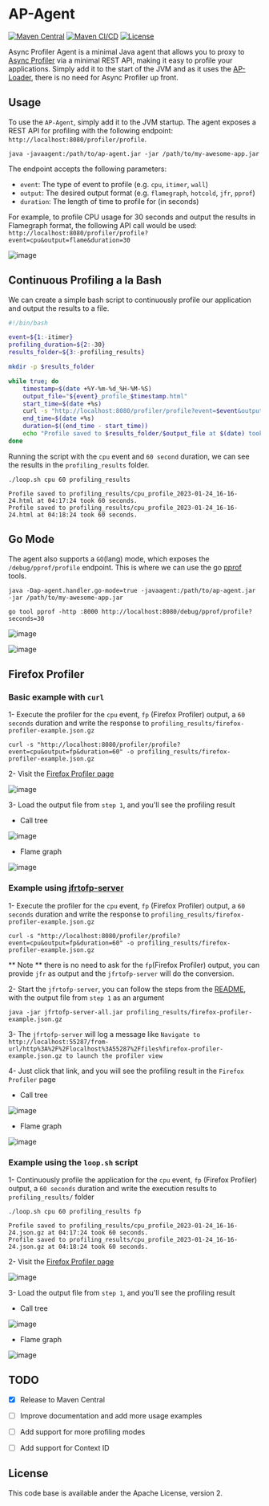 # AP-Agent
[![Maven Central](https://img.shields.io/maven-central/v/io.github.dpsoft/ap-agent)](https://search.maven.org/search?q=ap-agent)
[![Maven CI/CD](https://github.com/dpsoft/ap-agent/actions/workflows/build.yml/badge.svg)](https://github.com/dpsoft/ap-agent/actions/workflows/build.yml)
[![License](https://img.shields.io/badge/License-Apache%202.0-blue.svg)](https://opensource.org/licenses/Apache-2.0)

Async Profiler Agent is a minimal Java agent that allows you to proxy to [Async Profiler] via a minimal REST API, making it easy to profile your applications. Simply add it to the start of the JVM and as it uses the [AP-Loader], there is no need for Async Profiler up front.


## Usage
To use the `AP-Agent`, simply add it to the JVM startup. The agent exposes a REST API for profiling with the following endpoint: `http://localhost:8080/profiler/profile`.

```shell
java -javaagent:/path/to/ap-agent.jar -jar /path/to/my-awesome-app.jar
```

The endpoint accepts the following parameters:

* `event`: The type of event to profile (e.g. `cpu`, `itimer`, `wall`)
* `output`: The desired output format (e.g. `flamegraph`, `hotcold`, `jfr`, `pprof`)
* `duration`: The length of time to profile for (in seconds)

For example, to profile CPU usage for 30 seconds and output the results in Flamegraph format, the following API call would be used: `http://localhost:8080/profiler/profile?event=cpu&output=flame&duration=30`

![image](https://user-images.githubusercontent.com/2567525/214323977-af9a4c92-8cbc-48dd-a0c6-f1f7a37122ee.png)


## Continuous Profiling a la Bash
We can create a simple bash script to continuously profile our application and output the results to a file. 

```bash
#!/bin/bash

event=${1:-itimer}
profiling_duration=${2:-30}
results_folder=${3:-profiling_results}

mkdir -p $results_folder

while true; do
    timestamp=$(date +%Y-%m-%d_%H-%M-%S)
    output_file="${event}_profile_$timestamp.html"
    start_time=$(date +%s)
    curl -s "http://localhost:8080/profiler/profile?event=$event&output=flame&duration=$profiling_duration" -o "$results_folder/$output_file"
    end_time=$(date +%s)
    duration=$((end_time - start_time))
    echo "Profile saved to $results_folder/$output_file at $(date) took $duration seconds."
done
```
Running the script with the `cpu` event and `60 second` duration, we can see the results in the `profiling_results` folder.

```shell
./loop.sh cpu 60 profiling_results

Profile saved to profiling_results/cpu_profile_2023-01-24_16-16-24.html at 04:17:24 took 60 seconds.
Profile saved to profiling_results/cpu_profile_2023-01-24_16-16-24.html at 04:18:24 took 60 seconds.
```

## Go Mode
The agent also supports a `GO`(lang) mode, which exposes the `/debug/pprof/profile` endpoint. This is where we can use the go [pprof] tools.

```shell
java -Dap-agent.handler.go-mode=true -javaagent:/path/to/ap-agent.jar -jar /path/to/my-awesome-app.jar

go tool pprof -http :8000 http://localhost:8080/debug/pprof/profile?seconds=30  
```

![image](https://user-images.githubusercontent.com/2567525/214324772-91ac9a97-13b3-4ed1-90a8-175882e79a5b.png)    

![image](https://user-images.githubusercontent.com/2567525/214325045-0907e055-8f17-45cf-9f57-c2b52c366854.png)

## Firefox Profiler

### Basic example with `curl`

1- Execute the profiler for the `cpu` event, `fp` (Firefox Profiler) output, a `60 seconds` duration and write the response to `profiling_results/firefox-profiler-example.json.gz`

```shell
curl -s "http://localhost:8080/profiler/profile?event=cpu&output=fp&duration=60" -o profiling_results/firefox-profiler-example.json.gz
```

2- Visit the [Firefox Profiler page](https://profiler.firefox.com)

![image](docs/firefox-profiler/fp-welcome-page.png)

3- Load the output file from `step 1`, and you'll see the profiling result

- Call tree

![image](docs/firefox-profiler/fp-call-tree.png)

- Flame graph

![image](docs/firefox-profiler/fp-flame-graph.png)

### Example using [jfrtofp-server](https://github.com/parttimenerd/jfrtofp-server)

1- Execute the profiler for the `cpu` event, `fp` (Firefox Profiler) output, a `60 seconds` duration and write the response to `profiling_results/firefox-profiler-example.json.gz`

```shell
curl -s "http://localhost:8080/profiler/profile?event=cpu&output=fp&duration=60" -o profiling_results/firefox-profiler-example.json.gz
```

** Note ** there is no need to ask for the `fp`(Firefox Profiler) output, you can provide `jfr` as output and the `jfrtofp-server` will do the conversion.

2- Start the `jfrtofp-server`, you can follow the steps from the [README](https://github.com/parttimenerd/jfrtofp-server#jfrtofp-server), with the output file from `step 1` as an argument
```shell
java -jar jfrtofp-server-all.jar profiling_results/firefox-profiler-example.json.gz
```

3- The `jfrtofp-server` will log a message like `Navigate to http://localhost:55287/from-url/http%3A%2F%2Flocalhost%3A55287%2Ffiles%firefox-profiler-example.json.gz to launch the profiler view`

4- Just click that link, and you will see the profiling result in the `Firefox Profiler` page

- Call tree

![image](docs/firefox-profiler/fp-call-tree.png)

- Flame graph

![image](docs/firefox-profiler/fp-flame-graph.png)

### Example using the `loop.sh` script

1- Continuously profile the application for the `cpu` event, `fp` (Firefox Profiler) output, a `60 seconds` duration and write the execution results to `profiling_results/` folder

```shell
./loop.sh cpu 60 profiling_results fp

Profile saved to profiling_results/cpu_profile_2023-01-24_16-16-24.json.gz at 04:17:24 took 60 seconds.
Profile saved to profiling_results/cpu_profile_2023-01-24_16-16-24.json.gz at 04:18:24 took 60 seconds.
```

2- Visit the [Firefox Profiler page](https://profiler.firefox.com)

![image](docs/firefox-profiler/fp-welcome-page.png)

3- Load the output file from `step 1`, and you'll see the profiling result

- Call tree

![image](docs/firefox-profiler/fp-call-tree.png)

- Flame graph

![image](docs/firefox-profiler/fp-flame-graph.png)

## TODO
- [x] Release to Maven Central
- [ ] Improve documentation and add more usage examples 
- [ ] Add support for more profiling modes
- [ ] Add support for Context ID


## License
This code base is available ander the Apache License, version 2.

[AP-Loader]: https://github.com/jvm-profiling-tools/ap-loader
[Async Profiler]: https://github.com/jvm-profiling-tools/async-profiler
[pprof]: https://go.dev/blog/pprof
